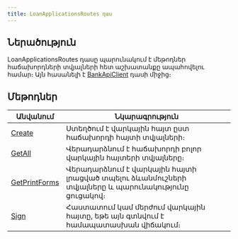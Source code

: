 ```yaml
---
title: LoanApplicationsRoutes դաս
---
```


## Ներածություն

LoanApplicationsRoutes դասը պարունակում է մեթոդներ հաճախորդների տվյալների հետ աշխատանքը ապահովելու համար։
Այն հասանելի է [BankApiClient](../types/BankApiClient.md) դասի միջից։

## Մեթոդներ

| Անվանում | Նկարագրություն |
|----------|----------------|
| [Create](LoanApplicationsRoutes/Create.md) | Ստեղծում է վարկային հայտ ըստ հաճախորդի հայտի տվյալների։ |
| [GetAll](LoanApplicationsRoutes/GetAll.md) | Վերադարձնում է հաճախորդի բոլոր վարկային հայտերի տվյալները։ |
| [GetPrintForms](LoanApplicationsRoutes/GetPrintForms.md) | Վերադարձնում է վարկային հայտի լրացված տպելու ձևանմուշների տվյալները և պարունակությունը ցուցակով։ |
| [Sign](LoanApplicationsRoutes/Sign.md) | Հաստատում կամ մերժում վարկային հայտը, եթե այն գտնվում է համապատասխան վիճակում։ |
